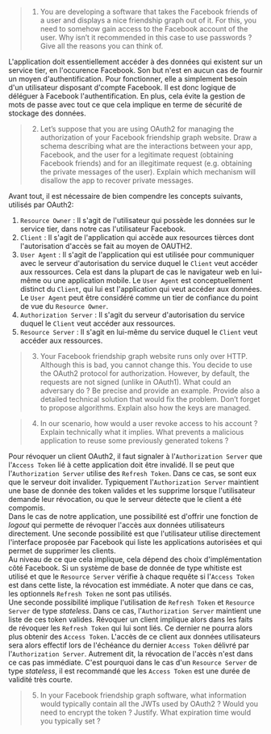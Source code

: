 > 1. You are developing a software that takes the Facebook friends of a user and displays a nice
friendship graph out of it. For this, you need to somehow gain access to the Facebook account of
the user. Why isn’t it recommended in this case to use passwords ? Give all the reasons you can
think of.

L'application doit essentiellement accéder à des données qui existent sur un service tier, en l'occurence Facebook. Son but n'est en aucun cas de fournir un moyen d'authentification. Pour fonctionner, elle a simplement besoin d'un utilisateur disposant d'compte Facebook. Il est donc logique de déléguer à Facebook l'authentification. En plus, cela évite la gestion de mots de passe avec tout ce que cela implique en terme de sécurité de stockage des données.


> 2. Let’s suppose that you are using OAuth2 for managing the authorization of your Facebook friendship graph website. Draw a schema describing what are the interactions between your app, Facebook, and the user for a legitimate request (obtaining Facebook friends) and for an illegitimate request (e.g. obtaining the private messages of the user). Explain which mechanism will disallow the app to recover private messages.

Avant tout, il est nécessaire de bien compendre les concepts suivants, utilisés par OAuth2:
1. `Resource Owner` : Il s'agit de l'utilisateur qui possède les données sur le service tier, dans notre cas l'utilisateur Facebook.
2. `Client` : Il s'agit de l'application qui accède aux resources tièrces dont l'autorisation d'accès se fait au moyen de OAUTH2.
3. `User Agent` : Il s'agit de l'application qui est utilisée pour communiquer avec le serveur d'autorisation du service duquel le `Client` veut accéder aux ressources. Cela est dans la plupart de cas le navigateur web en lui-même ou une application mobile. Le `User Agent` est conceptuellement distinct du `Client`, qui lui est l'application qui veut accéder aux données. Le `User Agent` peut être considéré comme un tier de confiance du point de vue du `Resource Owner`.
4. `Authorization Server` : Il s'agit du serveur d'autorisation du service duquel le `Client` veut accéder aux ressources.
5. `Resource Server` : Il s'agit en lui-même du service duquel le `Client` veut accéder aux ressources.

> 3. Your Facebook friendship graph website runs only over HTTP. Although this is bad, you cannot change this. You decide to use the OAuth2 protocol for authorization. However, by default, the requests are not signed (unlike in OAuth1). What could an adversary do ? Be precise and provide an example. Provide also a detailed technical solution that would fix the problem. Don’t forget to propose algorithms. Explain also how the keys are managed.

> 4. In our scenario, how would a user revoke access to his account ? Explain technically what it implies. What prevents a malicious application to reuse some previously generated tokens ?  

Pour révoquer un client OAuth2, il faut signaler à l'`Authorization Server` que l'`Access Token` lié à cette application doit être invalidé. Il se peut que l'`Authorization Server` utilise des `Refresh Token`. Dans ce cas, se sont eux que le serveur doit invalider. Typiquement l'`Authorization Server` maintient une base de donnée des token valides et les supprime lorsque l'utilisateur demande leur révocation, ou que le serveur détecte que le client a été compomis.  
Dans le cas de notre application, une possibilité est d'offrir une fonction de *logout* qui permette de révoquer l'accès aux données utilisateurs directement. Une seconde possibilité est que l'utilisateur utilise directement l'interface proposée par Facebook qui liste les applications autorisées et qui permet de supprimer les clients.  
Au niveau de ce que cela implique, cela dépend des choix d'implémentation côté Facebook. Si un système de base de donnée de type whitiste est utilisé et que le `Resource Server` vérifie à chaque requête si l'`Access Token` est dans cette liste, la révocation est immédiate. A noter que dans ce cas, les optionnels `Refresh Token` ne sont pas utilisés.  
Une seconde possibilité implique l'utilisation de `Refresh Token` et  `Resource Server` de type *stateless*. Dans ce cas, l'`Authorization Server` maintient une liste de ces token valides. Révoquer un client implique alors dans les faits de révoquer les  `Refresh Token` qui lui sont liés. Ce dernier ne pourra alors plus obtenir des  `Access Token`. L'accès de ce client aux données utilisateurs sera alors effectif lors de l'échéance du dernier `Access Token` délivré par l'`Authorization Server`. Autrement dit, la révocation de l'accès n'est dans ce cas pas immédiate. C'est pourquoi dans le cas d'un `Resource Server` de type *stateless*, il est recommandé que les `Access Token` est une durée de validité très courte.  
> 5. In your Facebook friendship graph software, what information would typically contain all the JWTs used by OAuth2 ? Would you need to encrypt the token ? Justify. What expiration time would you typically set ?